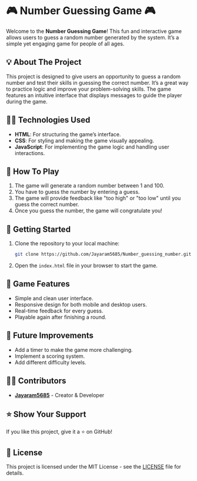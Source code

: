 # 🎮 Number Guessing Game 🎮

Welcome to the **Number Guessing Game**! This fun and interactive game allows users to guess a random number generated by the system. It’s a simple yet engaging game for people of all ages.

## 💡 About The Project

This project is designed to give users an opportunity to guess a random number and test their skills in guessing the correct number. It’s a great way to practice logic and improve your problem-solving skills. The game features an intuitive interface that displays messages to guide the player during the game.

## 🧑‍💻 Technologies Used

- **HTML**: For structuring the game’s interface.
- **CSS**: For styling and making the game visually appealing.
- **JavaScript**: For implementing the game logic and handling user interactions.

## 🚀 How To Play

1. The game will generate a random number between 1 and 100.
2. You have to guess the number by entering a guess.
3. The game will provide feedback like "too high" or "too low" until you guess the correct number.
4. Once you guess the number, the game will congratulate you!

## 🔧 Getting Started

1. Clone the repository to your local machine:

    ```bash
    git clone https://github.com/Jayaram5685/Number_guessing_number.git
    ```

2. Open the `index.html` file in your browser to start the game.

## 🎨 Game Features

- Simple and clean user interface.
- Responsive design for both mobile and desktop users.
- Real-time feedback for every guess.
- Playable again after finishing a round.

## 📝 Future Improvements

- Add a timer to make the game more challenging.
- Implement a scoring system.
- Add different difficulty levels.

## 👨‍💻 Contributors

- [**Jayaram5685**](https://github.com/Jayaram5685) - Creator & Developer

## ⭐️ Show Your Support

If you like this project, give it a ⭐️ on GitHub!

## 📄 License

This project is licensed under the MIT License - see the [LICENSE](LICENSE) file for details.

